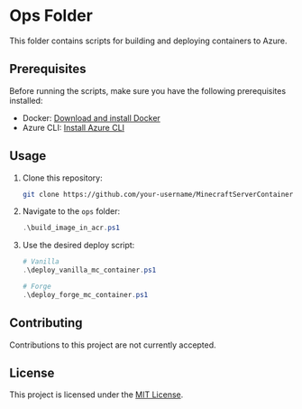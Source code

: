 # Ops Folder

This folder contains scripts for building and deploying containers to Azure.

## Prerequisites

Before running the scripts, make sure you have the following prerequisites installed:

- Docker: [Download and install Docker](https://www.docker.com/get-started)
- Azure CLI: [Install Azure CLI](https://docs.microsoft.com/en-us/cli/azure/install-azure-cli)

## Usage

1. Clone this repository:

    ```bash
    git clone https://github.com/your-username/MinecraftServerContainer.git
    ```

2. Navigate to the `ops` folder:

    ```ps1
    .\build_image_in_acr.ps1
    ```

3. Use the desired deploy script:

    ```ps1
    # Vanilla
    .\deploy_vanilla_mc_container.ps1

    # Forge
    .\deploy_forge_mc_container.ps1
    ```    

## Contributing

Contributions to this project are not currently accepted.

## License

This project is licensed under the [MIT License](LICENSE).